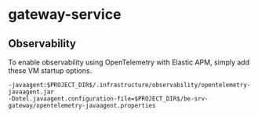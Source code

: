 # gateway-service

## Observability

To enable observability using OpenTelemetry with Elastic APM, simply add these VM startup options.

```
-javaagent:$PROJECT_DIR$/.infrastructure/observability/opentelemetry-javaagent.jar
-Dotel.javaagent.configuration-file=$PROJECT_DIR$/be-srv-gateway/opentelemetry-javaagent.properties
```
